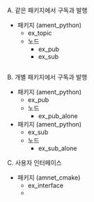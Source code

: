 
A. 같은 패키지에서 구독과 발행
- 패키지 (ament_python)
  - ex_topic
  - 노드
    - ex_pub
    - ex_sub
```sh

```


B. 개별 패키지에서 구독과 발행
- 패키지 (ament_python)
  - ex_pub
  - 노드
    - ex_pub_alone
- 패키지 (ament_python)
  - ex_sub
  - 노드
    - ex_sub_alone

C. 사용자 인터페이스
- 패키지 (amnet_cmake)
  - ex_interface
  - 
